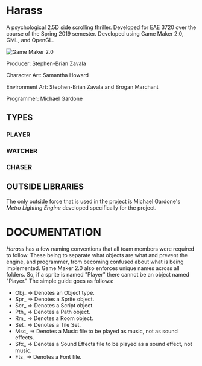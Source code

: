 Harass
======
A psychological 2.5D side scrolling thriller. Developed for EAE 3720 over the course of the Spring 2019 semester. Developed using Game Maker 2.0, GML, and OpenGL.

![Game Maker 2.0](https://www.yoyogames.com/images/yoyo_logo_512.png "Game Maker 2.0")

Producer: Stephen-Brian Zavala

Character Art: Samantha Howard

Environment Art: Stephen-Brian Zavala and Brogan Marchant

Programmer: Michael Gardone

TYPES
------
### PLAYER

### WATCHER

### CHASER

OUTSIDE LIBRARIES
------
The only outside force that is used in the project is Michael Gardone's *Metro Lighting Engine* developed specifically for the project.

DOCUMENTATION
======
*Harass* has a few naming conventions that all team members were required to follow. These being to separate what objects are what and prevent the engine, and programmer, from  becoming confused about what is being implemented. Game Maker 2.0 also enforces unique names across all folders. So, if a sprite is named "Player" there cannot be an object named "Player." The simple guide goes as follows:

* Obj_ => Denotes an Object type.
* Spr_ => Denotes a Sprite object.
* Scr_ => Denotes a Script object.
* Pth_ => Denotes a Path object.
* Rm_  => Denotes a Room object.
* Set_ => Denotes a Tile Set.
* Msc_ => Denotes a Music file to be played as music, not as sound effects.
* Sfx_ => Denotes a Sound Effects file to be played as a sound effect, not music.
* Fts_ => Denotes a Font file.